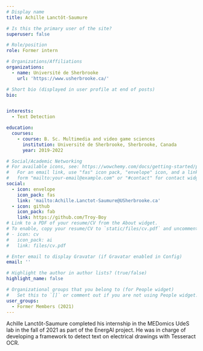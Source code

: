 ```yaml
---
# Display name
title: Achille Lanctôt-Saumure

# Is this the primary user of the site?
superuser: false

# Role/position
role: Former intern

# Organizations/Affiliations
organizations:
  - name: Université de Sherbrooke
    url: 'https://www.usherbrooke.ca/'

# Short bio (displayed in user profile at end of posts)
bio: 


interests:
  - Text Detection

education:
  courses:
    - course: B. Sc. Multimedia and video game sciences
      institution: Université de Sherbrooke, Sherbrooke, Canada
      year: 2019-2022

# Social/Academic Networking
# For available icons, see: https://wowchemy.com/docs/getting-started/page-builder/#icons
#   For an email link, use "fas" icon pack, "envelope" icon, and a link in the
#   form "mailto:your-email@example.com" or "#contact" for contact widget.
social:
  - icon: envelope
    icon_pack: fas
    link: 'mailto:Achille.Lanctot-Saumure@USherbrooke.ca'
  - icon: github
    icon_pack: fab
    link: https://github.com/Troy-Boy
# Link to a PDF of your resume/CV from the About widget.
# To enable, copy your resume/CV to `static/files/cv.pdf` and uncomment the lines below.
# - icon: cv
#   icon_pack: ai
#   link: files/cv.pdf

# Enter email to display Gravatar (if Gravatar enabled in Config)
email: ''

# Highlight the author in author lists? (true/false)
highlight_name: false

# Organizational groups that you belong to (for People widget)
#   Set this to `[]` or comment out if you are not using People widget.
user_groups:
  - Former Members (2021)
---
```


Achille Lanctôt-Saumure completed his internship in the MEDomics UdeS lab in the fall of 2021 as part of the EnergAI 
project. He was in charge of developing a framework to detect text on electrical drawings with Tesseract OCR.

